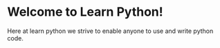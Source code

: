 # Welcome to Learn Python!

Here at learn python we strive to enable anyone to use and write python code.
